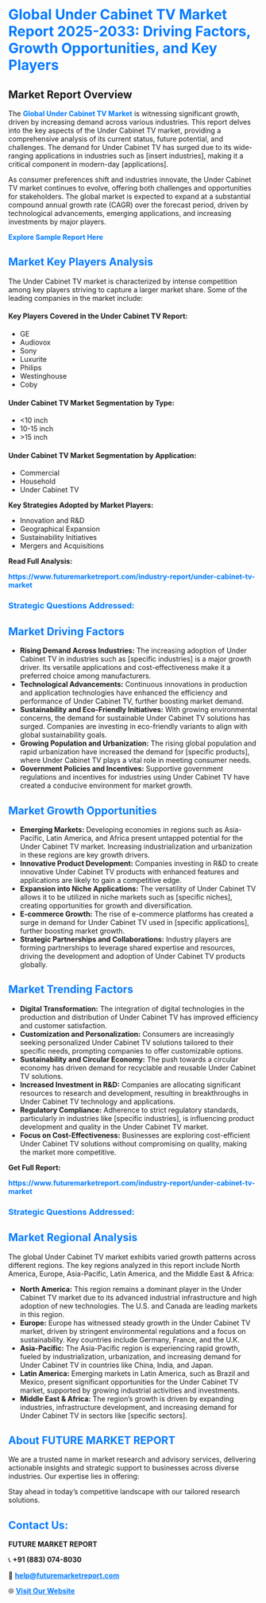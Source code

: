 <h1 style="color: #007BFF;">Global Under Cabinet TV Market Report 2025-2033: Driving Factors, Growth Opportunities, and Key Players</h1>

<section id="overview">
<h2>Market Report Overview</h2>
<p>The <a href="https://www.futuremarketreport.com/industry-report/under-cabinet-tv-market" style="color: #007BFF; text-decoration: none;"><strong>Global Under Cabinet TV Market</strong></a> is witnessing significant growth, driven by increasing demand across various industries. This report delves into the key aspects of the Under Cabinet TV market, providing a comprehensive analysis of its current status, future potential, and challenges. The demand for Under Cabinet TV has surged due to its wide-ranging applications in industries such as [insert industries], making it a critical component in modern-day [applications].</p>
<p>As consumer preferences shift and industries innovate, the Under Cabinet TV market continues to evolve, offering both challenges and opportunities for stakeholders. The global market is expected to expand at a substantial compound annual growth rate (CAGR) over the forecast period, driven by technological advancements, emerging applications, and increasing investments by major players.</p>
</section>

<section id="overview">
<p><a href="https://www.futuremarketreport.com/request-sample/reportId=127669" style="color: #007BFF; text-decoration: none;"><strong>Explore Sample Report Here</strong></a></p>
</section>

<section id="key-players">
<h2 style="color: #007BFF;">Market Key Players Analysis</h2>
<p>The Under Cabinet TV market is characterized by intense competition among key players striving to capture a larger market share. Some of the leading companies in the market include:</p>
<h4>Key Players Covered in the Under Cabinet TV Report:</h4>
<ul><li>GE</li><li>Audiovox</li><li>Sony</li><li>Luxurite</li><li>Philips</li><li>Westinghouse</li><li>Coby</li></ul>
<h4>Under Cabinet TV Market Segmentation by Type:</h4>
<ul><li>&lt;10 inch</li><li>10-15 inch</li><li>&gt;15 inch</li></ul>

<h4>Under Cabinet TV Market Segmentation by Application:</h4>
<ul><li>Commercial</li><li>Household</li><li>Under Cabinet TV</li></ul>
<p><strong>Key Strategies Adopted by Market Players:</strong></p>
<ul>
<li>Innovation and R&D</li>
<li>Geographical Expansion</li>
<li>Sustainability Initiatives</li>
<li>Mergers and Acquisitions</li>
</ul>
</section>

<section>
<p><strong>Read Full Analysis: </strong></p><a href="https://www.futuremarketreport.com/industry-report/under-cabinet-tv-market" style="color: #007BFF; text-decoration: none;"><strong>https://www.futuremarketreport.com/industry-report/under-cabinet-tv-market</strong></a>
<h3 style="color: #007BFF;">Strategic Questions Addressed:</h3>
</section>

<section id="driving-factors">
<h2 style="color: #007BFF;">Market Driving Factors</h2>
<ul>
<li><strong>Rising Demand Across Industries:</strong> The increasing adoption of Under Cabinet TV in industries such as [specific industries] is a major growth driver. Its versatile applications and cost-effectiveness make it a preferred choice among manufacturers.</li>
<li><strong>Technological Advancements:</strong> Continuous innovations in production and application technologies have enhanced the efficiency and performance of Under Cabinet TV, further boosting market demand.</li>
<li><strong>Sustainability and Eco-Friendly Initiatives:</strong> With growing environmental concerns, the demand for sustainable Under Cabinet TV solutions has surged. Companies are investing in eco-friendly variants to align with global sustainability goals.</li>
<li><strong>Growing Population and Urbanization:</strong> The rising global population and rapid urbanization have increased the demand for [specific products], where Under Cabinet TV plays a vital role in meeting consumer needs.</li>
<li><strong>Government Policies and Incentives:</strong> Supportive government regulations and incentives for industries using Under Cabinet TV have created a conducive environment for market growth.</li>
</ul>
</section>

<section id="growth-opportunities">
<h2 style="color: #007BFF;">Market Growth Opportunities</h2>
<ul>
<li><strong>Emerging Markets:</strong> Developing economies in regions such as Asia-Pacific, Latin America, and Africa present untapped potential for the Under Cabinet TV market. Increasing industrialization and urbanization in these regions are key growth drivers.</li>
<li><strong>Innovative Product Development:</strong> Companies investing in R&D to create innovative Under Cabinet TV products with enhanced features and applications are likely to gain a competitive edge.</li>
<li><strong>Expansion into Niche Applications:</strong> The versatility of Under Cabinet TV allows it to be utilized in niche markets such as [specific niches], creating opportunities for growth and diversification.</li>
<li><strong>E-commerce Growth:</strong> The rise of e-commerce platforms has created a surge in demand for Under Cabinet TV used in [specific applications], further boosting market growth.</li>
<li><strong>Strategic Partnerships and Collaborations:</strong> Industry players are forming partnerships to leverage shared expertise and resources, driving the development and adoption of Under Cabinet TV products globally.</li>
</ul>
</section>

<section id="trending-factors">
<h2 style="color: #007BFF;">Market Trending Factors</h2>
<ul>
<li><strong>Digital Transformation:</strong> The integration of digital technologies in the production and distribution of Under Cabinet TV has improved efficiency and customer satisfaction.</li>
<li><strong>Customization and Personalization:</strong> Consumers are increasingly seeking personalized Under Cabinet TV solutions tailored to their specific needs, prompting companies to offer customizable options.</li>
<li><strong>Sustainability and Circular Economy:</strong> The push towards a circular economy has driven demand for recyclable and reusable Under Cabinet TV solutions.</li>
<li><strong>Increased Investment in R&D:</strong> Companies are allocating significant resources to research and development, resulting in breakthroughs in Under Cabinet TV technology and applications.</li>
<li><strong>Regulatory Compliance:</strong> Adherence to strict regulatory standards, particularly in industries like [specific industries], is influencing product development and quality in the Under Cabinet TV market.</li>
<li><strong>Focus on Cost-Effectiveness:</strong> Businesses are exploring cost-efficient Under Cabinet TV solutions without compromising on quality, making the market more competitive.</li>
</ul>
</section>

<section>
<p><strong>Get Full Report: </strong></p><a href="https://www.futuremarketreport.com/industry-report/under-cabinet-tv-market" style="color: #007BFF; text-decoration: none;"><strong>https://www.futuremarketreport.com/industry-report/under-cabinet-tv-market</strong></a>
<h3 style="color: #007BFF;">Strategic Questions Addressed:</h3>
</section>


<section id="regional-analysis">
<h2 style="color: #007BFF;">Market Regional Analysis</h2>
<p>The global Under Cabinet TV market exhibits varied growth patterns across different regions. The key regions analyzed in this report include North America, Europe, Asia-Pacific, Latin America, and the Middle East & Africa:</p>
<ul>
<li><strong>North America:</strong> This region remains a dominant player in the Under Cabinet TV market due to its advanced industrial infrastructure and high adoption of new technologies. The U.S. and Canada are leading markets in this region.</li>
<li><strong>Europe:</strong> Europe has witnessed steady growth in the Under Cabinet TV market, driven by stringent environmental regulations and a focus on sustainability. Key countries include Germany, France, and the U.K.</li>
<li><strong>Asia-Pacific:</strong> The Asia-Pacific region is experiencing rapid growth, fueled by industrialization, urbanization, and increasing demand for Under Cabinet TV in countries like China, India, and Japan.</li>
<li><strong>Latin America:</strong> Emerging markets in Latin America, such as Brazil and Mexico, present significant opportunities for the Under Cabinet TV market, supported by growing industrial activities and investments.</li>
<li><strong>Middle East & Africa:</strong> The region’s growth is driven by expanding industries, infrastructure development, and increasing demand for Under Cabinet TV in sectors like [specific sectors].</li>
</ul>
</section>

<footer>
<h2 style="color: #007BFF;">About FUTURE MARKET REPORT</h2>
<p>We are a trusted name in market research and advisory services, delivering actionable insights and strategic support to businesses across diverse industries. Our expertise lies in offering:</p>

<p>Stay ahead in today’s competitive landscape with our tailored research solutions.</p>

<h2 style="color: #007BFF;">Contact Us:</h2>
<p><strong>FUTURE MARKET REPORT</strong></p>
<p>📞 <strong>+91 (883) 074-8030</strong></p>
<p>📧 <strong><a href="mailto:help@futuremarketreport.com" style="color: #007BFF;">help@futuremarketreport.com</a></strong></p>
<p>🌐 <strong><a href="https://www.futuremarketreport.com/" style="color: #007BFF;">Visit Our Website</a></strong></p>
</footer>